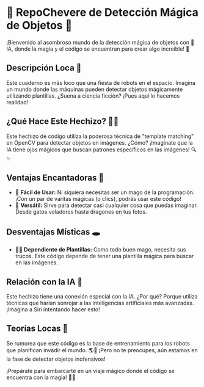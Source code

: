 # 🚀 RepoChevere de Detección Mágica de Objetos 🤖

¡Bienvenido al asombroso mundo de la detección mágica de objetos con 🤖 IA, donde la magia y el código se encuentran para crear algo increíble! 🌟

## Descripción Loca 🤪
Este cuaderno es más loco que una fiesta de robots en el espacio. Imagina un mundo donde las máquinas pueden detectar objetos mágicamente utilizando plantillas. ¿Suena a ciencia ficción? ¡Pues aquí lo hacemos realidad!

## ¿Qué Hace Este Hechizo? 🧙‍♂️
Este hechizo de código utiliza la poderosa técnica de "template matching" en OpenCV para detectar objetos en imágenes. ¿Cómo? ¡Imagínate que la IA tiene ojos mágicos que buscan patrones específicos en las imágenes! 🔍✨

## Ventajas Encantadoras 🌈
- 🚀 **Fácil de Usar:** Ni siquiera necesitas ser un mago de la programación. ¡Con un par de varitas mágicas (o clics), podrás usar este código!
- 🌟 **Versátil:** Sirve para detectar casi cualquier cosa que puedas imaginar. Desde gatos voladores hasta dragones en tus fotos.

## Desventajas Místicas 🕳️
- 🧙‍♂️ **Dependiente de Plantillas:** Como todo buen mago, necesita sus trucos. Este código depende de tener una plantilla mágica para buscar en las imágenes.

## Relación con la IA 🧠
Este hechizo tiene una conexión especial con la IA. ¿Por qué? Porque utiliza técnicas que harían sonrojar a las inteligencias artificiales más avanzadas. ¡Imagina a Siri intentando hacer esto!

## Teorías Locas 🌌
Se rumorea que este código es la base de entrenamiento para los robots que planifican invadir el mundo. 🌎🤖 ¡Pero no te preocupes, aún estamos en la fase de detectar objetos inofensivos!

¡Prepárate para embarcarte en un viaje mágico donde el código se encuentra con la magia! 🚀✨


